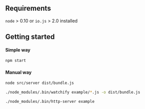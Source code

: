 ## Requirements

`node` > 0.10 or `io.js` > 2.0 installed

## Getting started

#### Simple way

```bash
npm start
```

#### Manual way

```bash
node src/server dist/bundle.js
```

```bash
./node_modules/.bin/watchify example/*.js -o dist/bundle.js
```

```
./node_modules/.bin/http-server example
```
